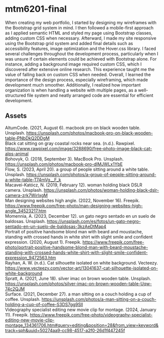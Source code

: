 # mtm6201-final

When creating my web portfolio, I started by designing my wireframes with the Bootstrap grid system in mind. I then followed a mobile-first approach as I applied semantic HTML and styled my page using Bootstrap classes, adding custom CSS when necessary. Afterward, I made my site responsive using the Bootstrap grid system and added final details such as accessibility features, image optimization and the Hover.css library. I faced several challenges throughout the development process, particularly when I was unsure if certain elements could be achieved with Bootstrap alone. For instance, adding a background image required custom CSS, which I discovered after extensive online research. This experience taught me the value of falling back on custom CSS when needed. Overall, I learned the importance of the design process, especially wireframing, which made development much smoother. Additionally, I realized how important organization is when handling a website with multiple pages, as a well-structured file system and neatly arranged code are essential for efficient development.

## Assets
AltumCode. (2021, August 6). macbook pro on black wooden table. Unsplash. https://unsplash.com/photos/macbook-pro-on-black-wooden-table-PNbDkQ2DDgM   
Black cat sitting on gray coastal rocks near sea. (n.d.). Rawpixel. https://www.rawpixel.com/image/3288690/free-photo-image-black-cat-alps-animal   
Bohovyk, O. (2018, September 3). MacBook Pro. Unsplash. https://unsplash.com/photos/macbook-pro-dIMJWLx1YbE   
Flow, S. (2023, April 20). a group of people sitting around a white table. Unsplash. https://unsplash.com/photos/a-group-of-people-sitting-around-a-white-table-T74mVg__F_k   
Macavei-Katócz, N. (2019, February 12). woman holding black DSLR camera. Unsplash. https://unsplash.com/photos/woman-holding-black-dslr-camera-zrk7WirlxgM   
Man designing websites high angle. (2022, November 16). Freepik. https://www.freepik.com/free-photo/man-designing-websites-high-angle_34523217.htm   
Momennia, A. (2023, December 12). un gato negro sentado en un suelo de baldosas. Unsplash. https://unsplash.com/es/fotos/un-gato-negro-sentado-en-un-suelo-de-baldosas-3kzAeDtMap4   
Portrait of positive handsome blond man with beard and moustache, standing with crossed hands in white shirt with slight smile and confident expression. (2020, August 1). Freepik. https://www.freepik.com/free-photo/portrait-positive-handsome-blond-man-with-beard-moustache-standing-with-crossed-hands-white-shirt-with-slight-smile-confident-expression_9472563.htm   
Rayhan, A. W. (n.d.). Cat silhouette isolated on white background. Vecteezy. https://www.vecteezy.com/vector-art/13041637-cat-silhouette-isolated-on-white-background   
Spratt, A. (2021, June 18). silver imac on brown wooden table. Unsplash. https://unsplash.com/photos/silver-imac-on-brown-wooden-table-Uqw-74c2QJM   
Surface. (2021, December 27). a man sitting on a couch holding a cup of coffee. Unsplash. https://unsplash.com/photos/a-man-sitting-on-a-couch-holding-a-cup-of-coffee-S3DS7gg9SlI   
Videography specialist editing new movie clip for montage. (2024, January 11). Freepik. https://www.freepik.com/free-photo/videography-specialist-editing-new-movie-clip-montage_134361706.htm#query=editing&position=28&from_view=keyword&track=sph&uuid=50274aa9-cc98-4517-a2f0-26d1f447245f